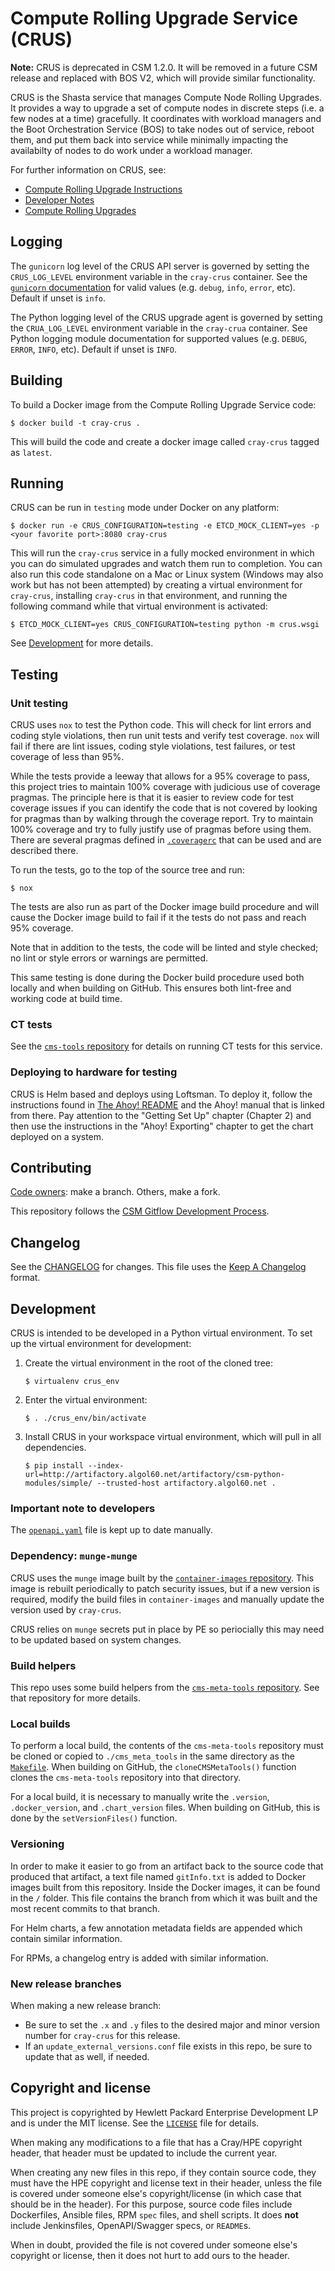 # Compute Rolling Upgrade Service (CRUS)

**Note:** CRUS is deprecated in CSM 1.2.0. It will be removed in a future CSM release
and replaced with BOS V2, which will provide similar functionality.

CRUS is the Shasta service that manages Compute Node Rolling Upgrades.
It provides a way to upgrade a set of compute nodes in discrete steps
(i.e. a few nodes at a time) gracefully. It coordinates with workload
managers and the Boot Orchestration Service (BOS) to take nodes
out of service, reboot them, and put them back into service while
minimally impacting the availabilty of nodes to do work under a
workload manager.

For further information on CRUS, see:

- [Compute Rolling Upgrade Instructions](docs/Compute_Rolling_Upgrade_Instructions.md)
- [Developer Notes](docs/Developer_Notes.md)
- [Compute Rolling Upgrades](https://github.com/Cray-HPE/docs-csm/blob/main/operations/index.md#compute-rolling-upgrades)

## Logging

The `gunicorn` log level of the CRUS API server is governed by setting the
`CRUS_LOG_LEVEL` environment variable in the `cray-crus` container.
See the [`gunicorn` documentation](https://docs.gunicorn.org/) for valid values
(e.g. `debug`, `info`, `error`, etc). Default if unset is `info`.

The Python logging level of the CRUS upgrade agent is governed by setting the
`CRUA_LOG_LEVEL` environment variable in the `cray-crua` container.
See Python logging module documentation for supported values (e.g. `DEBUG`, `ERROR`,
`INFO`, etc). Default if unset is `INFO`.

## Building

To build a Docker image from the Compute Rolling Upgrade Service code:

```text
$ docker build -t cray-crus .
```

This will build the code and create a docker image called
`cray-crus` tagged as `latest`.

## Running

CRUS can be run in `testing` mode under Docker on any platform:

```text
$ docker run -e CRUS_CONFIGURATION=testing -e ETCD_MOCK_CLIENT=yes -p <your favorite port>:8080 cray-crus
```

This will run the `cray-crus` service in a fully mocked environment in
which you can do simulated upgrades and watch them run to completion.
You can also run this code standalone on a Mac or Linux system
(Windows may also work but has not been attempted) by creating a
virtual environment for `cray-crus`, installing `cray-crus` in that environment,
and running the following command while that virtual environment is
activated:

```text
$ ETCD_MOCK_CLIENT=yes CRUS_CONFIGURATION=testing python -m crus.wsgi
```

See [Development](#Development) for more details.

## Testing

### Unit testing

CRUS uses `nox` to test the Python code. This will check for lint errors
and coding style violations, then run unit tests and verify test coverage.
`nox` will fail if there are lint issues, coding style violations, test
failures, or test coverage of less than 95%.

While the tests provide a leeway that allows for a 95% coverage to
pass, this project tries to maintain 100% coverage with judicious use
of coverage pragmas. The principle here is that it is easier to
review code for test coverage issues if you can identify the code that
is not covered by looking for pragmas than by walking through the
coverage report. Try to maintain 100% coverage and try to
fully justify use of pragmas before using them. There are
several pragmas defined in [`.coveragerc`](.coveragerc) that can be used
and are described there.

To run the tests, go to the top of the source tree and run:

```text
$ nox
```

The tests are also run as part of the Docker image build procedure and
will cause the Docker image build to fail if it the tests do not pass
and reach 95% coverage.

Note that in addition to the tests, the code will be linted and style
checked; no lint or style errors or warnings are permitted.

This same testing is done during the Docker build procedure used both
locally and when building on GitHub. This ensures both lint-free and working code
at build time.

### CT tests

See the [`cms-tools` repository](https://github.com/Cray-HPE/cms-tools) for details
on running CT tests for this service.

### Deploying to hardware for testing

CRUS is Helm based and deploys using Loftsman. To deploy it, follow
the instructions found in
[The Ahoy! README](https://github.com/Cray-HPE/ahoy/blob/master/README.md)
and the Ahoy! manual that is linked from there. Pay attention to the
"Getting Set Up" chapter (Chapter 2) and then use the instructions in the
"Ahoy! Exporting" chapter to get the chart deployed on a system.

## Contributing

[Code owners](.github/CODEOWNERS): make a branch. Others, make a fork.

This repository follows the [CSM Gitflow Development Process](https://github.com/Cray-HPE/community/wiki/Gitflow-Development-Process).

## Changelog

See the [CHANGELOG](CHANGELOG.md) for changes. This file uses the [Keep A Changelog](https://keepachangelog.com) format.

## Development

CRUS is intended to be developed in a Python virtual environment. To
set up the virtual environment for development:

1. Create the virtual environment in the root of the cloned tree:

   ```text
   $ virtualenv crus_env
   ```

1. Enter the virtual environment:

   ```text
   $ . ./crus_env/bin/activate
   ```

1. Install CRUS in your workspace virtual environment, which will pull
   in all dependencies.

   ```text
   $ pip install --index-url=http://artifactory.algol60.net/artifactory/csm-python-modules/simple/ --trusted-host artifactory.algol60.net .
   ```

### Important note to developers

The [`openapi.yaml`](api/openapi.yaml) file is kept up to date manually.

### Dependency: `munge-munge`

CRUS uses the `munge` image built by the
[`container-images` repository](https://github.com/Cray-HPE/container-images).
This image is rebuilt periodically to patch security issues, but if
a new version is required, modify the build files in `container-images`
and manually update the version used by `cray-crus`.

CRUS relies on `munge` secrets put in place by PE so periocially this may need
to be updated based on system changes.

### Build helpers

This repo uses some build helpers from the 
[`cms-meta-tools` repository](https://github.com/Cray-HPE/cms-meta-tools).
See that repository for more details.

### Local builds

To perform a local build, the contents of the `cms-meta-tools` repository must be cloned or copied
to `./cms_meta_tools` in the same directory as the [`Makefile`](Makefile). When building
on GitHub, the `cloneCMSMetaTools()` function clones the `cms-meta-tools` repository into that directory.

For a local build, it is necessary to manually write the `.version`, `.docker_version`, and
`.chart_version` files. When building on GitHub, this is done by the `setVersionFiles()` function.

### Versioning

In order to make it easier to go from an artifact back to the source code that produced that artifact,
a text file named `gitInfo.txt` is added to Docker images built from this repository. Inside the Docker images,
it can be found in the `/` folder. This file contains the branch from which it was built and the most
recent commits to that branch.

For Helm charts, a few annotation metadata fields are appended which contain similar information.

For RPMs, a changelog entry is added with similar information.

### New release branches

When making a new release branch:

- Be sure to set the `.x` and `.y` files to the desired major and minor version number for `cray-crus` for this release. 
- If an `update_external_versions.conf` file exists in this repo, be sure to update that as well, if needed.

## Copyright and license

This project is copyrighted by Hewlett Packard Enterprise Development LP and is under the MIT
license. See the [`LICENSE`](LICENSE) file for details.

When making any modifications to a file that has a Cray/HPE copyright header, that header
must be updated to include the current year.

When creating any new files in this repo, if they contain source code, they must have
the HPE copyright and license text in their header, unless the file is covered under
someone else's copyright/license (in which case that should be in the header). For this
purpose, source code files include Dockerfiles, Ansible files, RPM `spec` files, and shell
scripts. It does **not** include Jenkinsfiles, OpenAPI/Swagger specs, or `README`s.

When in doubt, provided the file is not covered under someone else's copyright or license, then
it does not hurt to add ours to the header.
